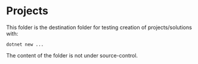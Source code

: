 # Projects

This folder is the destination folder for testing creation of projects/solutions with:

	dotnet new ...

The content of the folder is not under source-control.